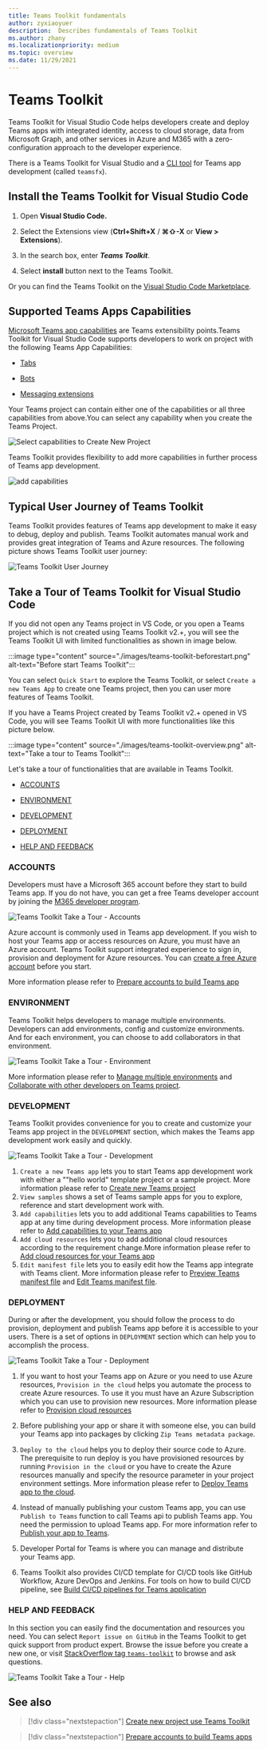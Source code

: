 ```yaml
---
title: Teams Toolkit fundamentals
author: zyxiaoyuer
description:  Describes fundamentals of Teams Toolkit
ms.author: zhany
ms.localizationpriority: medium
ms.topic: overview
ms.date: 11/29/2021
---
```


# Teams Toolkit

Teams Toolkit for Visual Studio Code helps developers create and deploy Teams apps with integrated identity, access to cloud storage, data from Microsoft Graph, and other services in Azure and M365 with a zero-configuration approach to the developer experience.  

There is a Teams Toolkit for Visual Studio and a [CLI tool](https://github.com/OfficeDev/TeamsFx/blob/dev/docs/cli/user-manual.md) for Teams app development (called `teamsfx`).

## Install the Teams Toolkit for Visual Studio Code

1. Open **Visual Studio Code.**

1. Select the Extensions view (**Ctrl+Shift+X** / **⌘⇧-X** or **View > Extensions**).

1. In the search box, enter **_Teams Toolkit_**.

1. Select **install** button next to the Teams Toolkit.

Or you can find the Teams Toolkit on the [Visual Studio Code Marketplace](https://marketplace.visualstudio.com/items?itemName=TeamsDevApp.ms-teams-vscode-extension).

## Supported Teams Apps Capabilities

[Microsoft Teams app capabilities](../concepts/capabilities-overview.md) are Teams extensibility points.Teams Toolkit for Visual Studio Code supports developers to work on project with the following Teams App Capabilities:

* [Tabs](../tabs/what-are-tabs.md#microsoft-teams-tabs)

* [Bots](../bots/what-are-bots.md#bots-in-microsoft-teams)

* [Messaging extensions](../messaging-extensions/what-are-messaging-extensions.md#messaging-extensions)

Your Teams project can contain either one of the capabilities or all three capabilities from above.You can select any capability when you create the Teams Project.

![Select capabilities to Create New Project](./images/create-project-capabilities.png)

Teams Toolkit provides flexibility to add more capabilities in further process of Teams app development.

![add capabilities](./images/add-capabilities.png)

## Typical User Journey of Teams Toolkit

Teams Toolkit provides features of Teams app development to make it easy to debug, deploy and publish. Teams Toolkit automates manual work and provides great integration of Teams and Azure resources. The following picture shows Teams Toolkit user journey:

![Teams Toolkit User Journey](./images/teams-toolkit-user-journey.png)

## Take a Tour of Teams Toolkit for Visual Studio Code

If you did not open any Teams project in VS Code, or you open a Teams
project which is not created using Teams Toolkit v2.+, you will see the Teams Toolkit UI with limited functionalities as shown in image below.

:::image type="content" source="./images/teams-toolkit-beforestart.png" alt-text="Before start Teams Toolkit":::

You can select `Quick Start` to explore the Teams Toolkit, or select `Create a new Teams App` to create one Teams project, then you can user more features of Teams Toolkit.

If you have a Teams Project created by Teams Toolkit v2.+ opened in VS Code, you will see Teams Toolkit UI with more functionalities like this picture below.

:::image type="content" source="./images/teams-toolkit-overview.png" alt-text="Take a tour to Teams Toolkit":::

Let's take a tour of functionalities that are available in Teams Toolkit.

* [ACCOUNTS](#accounts)

* [ENVIRONMENT](#environment)

* [DEVELOPMENT](#development)

* [DEPLOYMENT](#deployment)

* [HELP AND FEEDBACK](#help-and-feedback)

### ACCOUNTS

Developers must have a Microsoft 365 account before they start to build Teams app. If you do not have, you can get a free Teams developer account by joining the [M365 developer program](https://developer.microsoft.com/microsoft-365/dev-program).

![Teams Toolkit Take a Tour - Accounts](./images/teams-toolkit-accounts.png)

Azure account is commonly used in Teams app development. If you wish to host your Teams app or access resources on Azure, you must have an Azure account. Teams Toolkit support integrated experience to sign in, provision and deployment for Azure resources. You can [create a free Azure account](https://azure.microsoft.com/free/) before you start.

 More information please refer to [Prepare accounts to build Teams app](accounts.md)

### ENVIRONMENT

Teams Toolkit helps developers to manage multiple environments. Developers can add environments, config and customize environments. And for each environment, you can choose to add collaborators in that environment.

![Teams Toolkit Take a Tour - Environment](./images/teams-toolkit-env.png)

 More information please refer to [Manage multiple environments](TeamsFx-multi-env.md) and [Collaborate with other developers on Teams project](TeamsFx-collaboration.md).

### DEVELOPMENT

Teams Toolkit provides convenience for you to create and customize your Teams app project in the `DEVELOPMENT` section, which makes the Teams app development work easily and quickly.  

![Teams Toolkit Take a Tour - Development](./images/teams-toolkit-development.png)

1. `Create a new Teams app` lets you to start Teams app development work with either a ""hello world" template project or a sample project. More information please refer to [Create new Teams project](create-new-project.md)
1. `View samples` shows a set of Teams sample apps for you to explore, reference and start development work with.
1. `Add capabilities` lets you to add additional Teams capabilities to Teams app at any time during development process. More information please refer to [Add capabilities to your Teams app](add-capability.md)
1. `Add cloud resources` lets you to add additional cloud resources according to the requirement change.More information please refer to [Add cloud resources for your Teams app](add-resource.md)
1. `Edit manifest file` lets you to easily edit how the Teams app integrate with Teams client. More information please refer to [Preview Teams manifest file](TeamsFx-manifest-preview.md) and [Edit Teams manifest file](TeamsFx-manifest-customization.md).

### DEPLOYMENT

During or after the development, you should follow the process to do provision, deployment and publish Teams app before it is accessible to your users. There is a set of options in `DEPLOYMENT` section which can help you to accomplish the process.

![Teams Toolkit Take a Tour - Deployment](./images/teams-toolkit-deployment.png)

1. If you want to host your Teams app on Azure or you need to use Azure resources, `Provision in the cloud` helps you automate the process to create Azure resources. To use it you must have an Azure Subscription which you can use to provision new resources. More information please refer to [Provision cloud resources](provision.md)

1. Before publishing your app or share it with someone else, you can build your Teams app into packages by clicking `Zip Teams metadata package`.

1. `Deploy to the cloud` helps you to deploy their source code to Azure. The prerequisite to run deploy is you have provisioned resources by running `Provision in the cloud` or you have to create the Azure resources manually and specify the resource parameter in your project environment settings. More information please refer to [Deploy Teams app to the cloud](deploy.md).

1. Instead of manually publishing your custom Teams app, you can use `Publish to Teams` function to call Teams api to publish Teams app. You need the permission to upload Teams app. For more information refer to [Publish your app to Teams](publish.md).

1. Developer Portal for Teams is where you can manage and distribute your Teams app.  

1. Teams Toolkit also provides CI/CD template for CI/CD tools like GitHub Workflow, Azure DevOps and Jenkins. For tools on how to build CI/CD pipeline, see [Build CI/CD pipelines for Teams application](use-CICD-template.md)

### HELP AND FEEDBACK

In this section you can easily find the documentation and resources you need. You can select `Report issue on GitHub` in the Teams Toolkit to get quick support from product expert. Browse the issue before you create a new one, or visit [StackOverflow tag `teams-toolkit`](https://stackoverflow.com/questions/tagged/teams-toolkit) to browse and ask questions.

![Teams Toolkit Take a Tour - Help](./images/teams-toolkit-help.png)

## See also

> [!div class="nextstepaction"]
> [Create new project use Teams Toolkit](create-new-project.md)

> [!div class="nextstepaction"]
>[Prepare accounts to build Teams apps](accounts.md)
